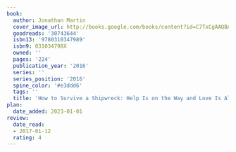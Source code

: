 ```yaml
---
book:
  author: Jonathan Martin
  cover_image_url: http://books.google.com/books/content?id=C7TxCgAAQBAJ&printsec=frontcover&img=1&zoom=1&edge=curl&source=gbs_api
  goodreads: '30743644'
  isbn13: '9780310347989'
  isbn9: 031034798X
  owned: ''
  pages: '224'
  publication_year: '2016'
  series: ''
  series_position: '2016'
  spine_color: '#e3ddd6'
  tags: ''
  title: 'How to Survive a Shipwreck: Help Is on the Way and Love Is Already Here'
plan:
  date_added: 2023-01-01
review:
  date_read:
  - 2017-01-12
  rating: 4
---
```

